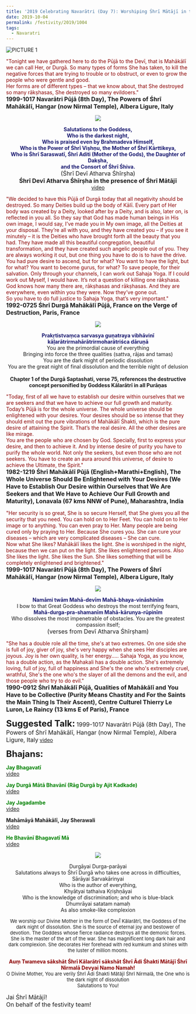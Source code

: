 ```yaml
---
title: '2019 Celebrating Navarātri (Day 7): Worshiping Śhrī Mātājī in the form of Śhrī Kālarātrī'
date: 2019-10-04
permalink: /festivity/2019/1004
tags:
  - Navaratri
---
```


![PICTURE 1](/images/image1.png)

<p>
<font color="DarkRed">"Tonight we have gathered here to do the Pūjā to the Devī, that is Mahākālī we can call Her, or Durgā. So many types of forms She has taken, to kill the negative forces that are trying to trouble or to obstruct, or even to grow the people who were gentle and good.<br>
Her forms are of different types – that we know about, that She destroyed so many rākṣhasas, She destroyed so many evildoers."</font><br>
<font size="+0"><b>1999-1017 Navarātri Pūjā (8th Day), The Powers of Śhrī Mahākālī, Hangar (now Nirmal Temple), Albera Ligure, Italy</b></font>
</p>

<div style="text-align: center"><img src="/images/image193.png" /></div>

<p style="text-align:center;">
<font color="MidNightBlue"><b>Salutations to the Goddess,<br>
Who is the darkest night,<br>
Who is praised even by Brahmadeva Himself,<br>
Who is the Power of Śhrī Viṣhṇu, the Mother of Śhrī Kārttikeya,<br>
Who is Śhrī Saraswatī, Śhrī Aditi (Mother of the Gods), the Daughter of Dakṣha,<br>
and the Consort of Śhrī Śhiva.</b></font><br>  
<font size="+0">(Śhrī Devī Atharva Śhīrṣha)<br>
<b>Śhrī Devī Atharva Śhīrṣha in the presence of Śhrī Mātājī</b></font><br>
<a href="http://www.youtube.com/embed/_bURbs5FExs?hl=en&fs=">video</a>
</p>

<p>
<font color="DarkRed">"We decided to have this Pūjā of Durgā today that all negativity should be destroyed. So many Deities build up the body of Kālī. Every part of Her body was created by a Deity, looked after by a Deity, and is also, later on, is reflected in you all. So they say that God has made human beings in His own image, I would say, I’ve made you in My own image, all the Deities at your disposal. They’re all with you, and they have created you – if you see it minutely – it is the Deities who have brought forth all the beauty that you had. They have made all this beautiful congregation, beautiful transformation, and they have created such angelic people out of you. They are always working it out, but one thing you have to do is to have the drive. You had pure desire to ascend, but for what? You want to have the light, but for what? You want to become gurus, for what? To save people, for their salvation. Only through your channels, I can work out Sahaja Yoga. If I could work out Myself, I would have. It’s not a question of killing one rākṣhasa. God knows how many there are, rākṣhasas and rākṣhasas. And they are everywhere, even within you they were. Now they’ve gone out.<br>
So you have to do full justice to Sahaja Yoga, that’s very important."</font><br>
<font size="+0"><b>1992-0725 Śhrī Durgā Mahākālī Pūjā, France on the Verge of Destruction, Paris, France</b></font>
</p>

<div style="text-align: center"><img src="/images/image194.png" /></div>

<p style="text-align:center;">
<font color="MidNightBlue"><b>Prakṛtistvaṃca sarvasya guṇatraya vibhāvinī<br>
kāḷarātrirmahārātrirmoharātriśca dāruṇā</b></font><br>
You are the primordial cause of everything<br>
Bringing into force the three qualities (sattva, rājas and tamas)<br>
You are the dark might of periodic dissolution<br>
You are the great night of final dissolution and the terrible night of delusion<br>
<br>
<b>Chapter 1 of the Durgā Saptashati, verse 75, references the destructive concept personified by Goddess Kālarātrī in all Purāṇas</b>
</p>

<p>
<font color="DarkRed">"Today, first of all we have to establish our desire within ourselves that we are seekers and that we have to achieve our full growth and maturity. Today’s Pūjā is for the whole universe. The whole universe should be enlightened with your desires. Your desires should be so intense that they should emit out the pure vibrations of Mahākālī Śhakti, which is the pure desire of attaining the Spirit. That’s the real desire. All the other desires are like mirage.<br>
You are the people who are chosen by God. Specially, first to express your desire, and then to achieve it. And by intense desire of purity you have to purify the whole world. Not only the seekers, but even those who are not seekers. You have to create an aura around this universe, of desire to achieve the Ultimate, the Spirit."</font><br>
<font size="+0"><b>1982-1219 Śhrī Mahākālī Pūjā (English+Marathi+English), The Whole Universe Should Be Enlightened with Your Desires (We Have to Establish Our Desire within Ourselves that We Are Seekers and that We Have to Achieve Our Full Growth and Maturity), Lonavala (67 kms NNW of Pune), Maharashtra, India</b></font>
</p>

<p>
<font color="DarkRed">"Her security is so great, She is so secure Herself, that She gives you all the security that you need. You can hold on to Her Feet. You can hold on to Her image or to anything. You can even pray to Her. Many people are being cured only by praying to Her. Because She cures you. She can cure your diseases – which are very complicated diseases – She can cure.<br>
Now what She likes? Mahākālī likes the light. She is worshiped in the night, because then we can put on the light. She likes enlightened persons. Also She likes the light. She likes the Sun. She likes something that will be completely enlightened and brightened."</font><br>
<font size="+0"><b>1999-1017 Navarātri Pūjā (8th Day), The Powers of Śhrī Mahākālī, Hangar (now Nirmal Temple), Albera Ligure, Italy</b></font>
</p>

<div style="text-align: center"><img src="/images/image195.png" /></div>

<p style="text-align:center;">
<font color="MidNightBlue"><b>Namāmi twām Mahā-devīm Mahā-bhaya-vināshinīm</b></font><br>
I bow to that Great Goddess who destroys the most terrifying fears,<br>
<font color="MidNightBlue"><b>Mahā-durga-pra-shamanīm Mahā-kārunya-rūpinīm</b></font><br>
Who dissolves the most impenetrable of obstacles. You are the greatest compassion itself;<br>
<font size="+0">(verses from Devī Atharva Śhīrṣham)</font>
</p>

<p>
<font color="DarkRed">"She has a double role all the time, she's at two extremes. On one side she is full of joy, giver of joy, she's very happy when she sees Her disciples are joyous. Joy is her own quality, is her energy.....
Sahaja Yoga, as you know, has a double action, as the Mahakali has a double action. She's extremely loving, full of joy, full of happiness and She's the one who's extremely cruel, wrathful, She's the one who's the slayer of all the demons and the evil, and those people who try to do evil."</font><br>
<font size="+0"><b>1990-0912 Śhrī Mahākālī Pūjā, Qualities of Mahākālī and You Have to be Collective (Purity Means Chastity and For the Saints the Main Thing Is Their Ascent), Centre Culturel Thierry Le Luron, Le Raincy (13 kms E of Paris), France</b></font>
</p>

<font size="+2"><b>Suggested Talk:</b></font> 
<font size="+0">1999-1017 Navarātri Pūjā (8th Day), The Powers of Śhrī Mahākālī, Hangar (now Nirmal Temple), Albera Ligure, Italy</font>
<a href="https://www.youtube.com/watch?v=Ck0mMuTD0cY"> video</a>

<font size="+2"><b>Bhajans:</b></font>

<p>
<font color="green"><b>Jay Bhagavatī</b></font><br>
<a href="https://www.youtube.com/watch?v=ecnk5GEJzS8"> video</a><br>
</p>

<p>
<font color="green"><b>Jay Durgā Mātā Bhavānī (Rāg Durgā by Ajit Kadkade)</b></font><br>
<a href="https://www.youtube.com/watch?v=HgN42YkSHkY">video</a>
</p>

<p>
<font color="green"><b>Jay Jagadambe</b></font><br>
<a href="https://www.youtube.com/watch?v=Mb2BG7DbhwY">video</a>
</p>
 
<p>
<font color=""><b>Mahāmāyā Mahākālī, Jay Sherawali</b></font><br>
<a href="https://www.youtube.com/watch?v=RtV1vuDJDnM">video</a> 
</p>
<p>
<font color="green"><b>He Bhavānī Bhagavatī Mā</b></font><br>
<a href="https://www.youtube.com/watch?v=lA1ePxfg-Sc">video</a> 
</p>

<div style="text-align: center"><img src="/images/image196.png" /></div>

<p style="text-align:center;">
Durgāyai Durga-parāyai<br>
Salutations always to Śhrī Durgā who takes one across in difficulties,<br>
Sārāyai Sarvakārinyai<br>
Who is the author of everything,<br>
Khyātyai tathaiva Kṛiṣhṇāyai<br>
Who is the knowledge of discrimination; and who is blue-black<br>
Dhumrāyai satatam namaḥ<br>
As also smoke-like complexion<br>
</p>

<p style="text-align:center;">
<font size="-1">We worship our Divine Mother in the form of Devī̄ Kālarātrī, the Goddess of the dark night of dissolution. She is the source of eternal joy and bestower of devotion. The Goddess whose fierce radiance destroys all the demonic forces. She is the master of the art of the war. She has magnificent long dark hair and dark complexion. She decorates Her forehead with red kumkum and shines with the luster of million moons.</font>
</p>

<p style="text-align:center;">
<font color="DarkRed"><b>Auṃ Twameva sākshāt Śhrī Kālarātrī sākshāt Śhrī Ādi Śhakti Mātājī Śhrī Nirmalā Devyai Namo Namah!</b></font><br>
<font size="-1">O Divine Mother, You are verily Śhrī Ādi Śhakti Mātājī Śhrī Nirmalā, the One who is the dark night of dissolution<br>
Salutations to You!</font><br>
</p>

<p>
<font size="+0">Jai Śhrī Mātājī!<br>
On behalf of the festivity team!</font>
</p>